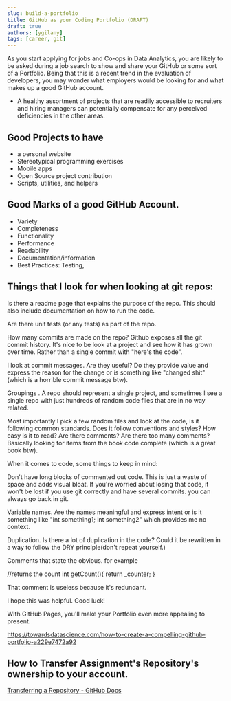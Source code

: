 ```yaml
---
slug: build-a-portfolio
title: GitHub as your Coding Portfolio (DRAFT)
draft: true
authors: [ygilany]
tags: [career, git]
---
```

<!-- TODO: update this article -->
<!-- TODO: Mention how a student may copy over their repo to their account -->

As you start applying for jobs and Co-ops in Data Analytics, you are likely to be asked during a job search to show and share your GitHub or some sort of a Portfolio. Being that this is a recent trend in the evaluation of developers, you may wonder what employers would be looking for and what makes up a good GitHub account.

- A healthy assortment of projects that are readily accessible to recruiters and hiring managers can potentially compensate for any perceived deficiencies in the other areas.

## Good Projects to have
- a personal website
- Stereotypical programming exercises
- Mobile apps
- Open Source project contribution
- Scripts, utilities, and helpers


## Good Marks of a good GitHub Account.
- Variety
- Completeness
- Functionality
- Performance
- Readability
- Documentation/information
- Best Practices: Testing,

## Things that I look for when looking at git repos:

Is there a readme page that explains the purpose of the repo. This should also include documentation on how to run the code.

Are there unit tests (or any tests) as part of the repo.

How many commits are made on the repo? Github exposes all the git commit history. It's nice to be look at a project and see how it has grown over time. Rather than a single commit with "here's the code".

I look at commit messages. Are they useful? Do they provide value and express the reason for the change or is something like "changed shit" (which is a horrible commit message btw).

Groupings . A repo should represent a single project, and sometimes I see a single repo with just hundreds of random code files that are in no way related.

Most importantly I pick a few random files and look at the code, is it following common standards. Does it follow conventions and styles? How easy is it to read? Are there comments? Are there too many comments? Basically looking for items from the book code complete (which is a great book btw).

When it comes to code, some things to keep in mind:

Don't have long blocks of commented out code. This is just a waste of space and adds visual bloat. If you're worried about losing that code, it won't be lost if you use git correctly and have several commits. you can always go back in git.

Variable names. Are the names meaningful and express intent or is it something like "int something1; int something2" which provides me no context.

Duplication. Is there a lot of duplication in the code? Could it be rewritten in a way to follow the DRY principle(don't repeat yourself.)

Comments that state the obvious. for example

//returns the count int getCount(){ return _counter; }

That comment is useless because it's redundant.

I hope this was helpful. Good luck!

WIth GitHub Pages, you'll make your Portfolio even more appealing to present.

https://towardsdatascience.com/how-to-create-a-compelling-github-portfolio-a229e7472a92

## How to Transfer Assignment's Repository's ownership to your account.
[Transferring a Repository - GitHub Docs](https://docs.github.com/en/repositories/creating-and-managing-repositories/transferring-a-repository)